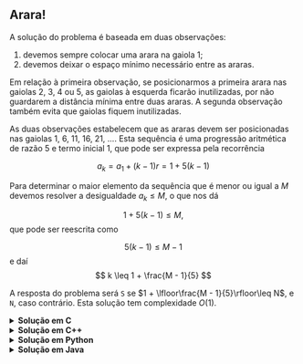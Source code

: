 ## Arara!

A solução do problema é baseada em duas observações:

1. devemos sempre colocar uma arara na gaiola 1;
2. devemos deixar o espaço mínimo necessário entre as araras.

Em relação à primeira observação, se posicionarmos a primeira arara nas gaiolas 2, 3, 4 ou 5, as gaiolas
à esquerda ficarão inutilizadas, por não guardarem a distância mínima entre duas araras. A segunda
observação também evita que gaiolas fiquem inutilizadas.

As duas observações estabelecem que as araras devem ser posicionadas nas gaiolas 1, 6, 11, 16, 21, .... Esta
sequência é uma progressão aritmética de razão 5 e termo inicial 1, que pode ser expressa pela recorrência

$$
a_k = a_1 + (k - 1)r = 1 + 5(k - 1)
$$

Para determinar o maior elemento da sequência que é menor ou igual a $M$ devemos resolver a desigualdade
$a_k \leq M$, o que nos dá

$$
1 + 5(k - 1) \leq M,
$$
que pode ser reescrita como 

$$
5(k - 1) \leq M - 1
$$
e daí
$$
k \leq 1 + \frac{M - 1}{5}
$$

A resposta do problema será `S` se $1 + \lfloor\frac{M - 1}{5}\rfloor\leq N$, e `N`, caso contrário. Esta solução tem complexidade $O(1)$.

<details>
    <summary><b>Solução em C</b></summary>

```c
#include <stdio.h>

int main()
{
    int N, M;
    scanf("%d %d", &N, &M);

    int araras = 1 + (M - 1)/5;

    if (araras >= N)
        printf("S\n");
    else
        printf("N\n");

    return 0;
}
```
</details>


<details>
    <summary><b>Solução em C++</b></summary>

```cpp
#include <bits/stdc++.h>

using namespace std;

auto solve(int N, int M)
{
    return 1 + (M - 1)/5 >= N ? 'S' : 'N';
}

int main()
{
    int N, M;
    cin >> N >> M;

    cout << solve(N, M) << '\n';

    return 0;
}
```
</details>

<details>
    <summary><b>Solução em Python</b></summary>

```Python
N, M = map(int, input().split())
araras = 1 + (M - 1)/5

if araras >= N:
    print("S")
else:
    print("N")
```
</details>

<details>
    <summary><b>Solução em Java</b></summary>

```Java
import java.util.Scanner;

public class solution {
    public static void main(String[] args) {
        Scanner scanner = new Scanner(System.in);

        int N = scanner.nextInt();
        int M = scanner.nextInt();
        int araras = 1 + (M - 1)/5;

        if (araras >= N)
            System.out.println("S");
        else
            System.out.println("N");
    }
}
```
</details>
